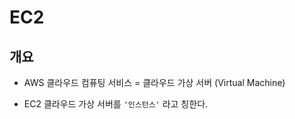 # EC2

## 개요

- AWS 클라우드 컴퓨팅 서비스 = 클라우드 가상 서버 (Virtual Machine)

- EC2 클라우드 가상 서버를 `'인스턴스'` 라고 칭한다. 

